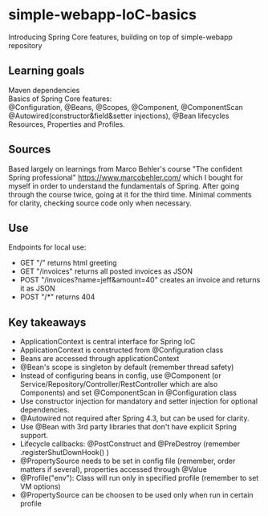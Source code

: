 # simple-webapp-IoC-basics
Introducing Spring Core features, building on top of simple-webapp repository

## Learning goals
Maven dependencies  
Basics of Spring Core features:  
@Configuration, @Beans, @Scopes, @Component, @ComponentScan  
@Autowired(constructor&field&setter injections), @Bean lifecycles  
Resources, Properties and Profiles.  

## Sources
Based largely on learnings from Marco Behler's course "The confident Spring professional" https://www.marcobehler.com/ which I bought for myself in order to understand the fundamentals of Spring. 
After going through the course twice, going at it for the third time. Minimal comments for clarity, checking source code only when necessary.

## Use
Endpoints for local use:
- GET "/" returns html greeting
- GET "/invoices" returns all posted invoices as JSON
- POST "/invoices?name=jeff&amount=40" creates an invoice and returns it as JSON
- POST "/*" returns 404

## Key takeaways
- ApplicationContext is central interface for Spring IoC
- ApplicationContext is constructed from @Configuration class
- Beans are accessed through applicationContext
- @Bean's scope is singleton by default (remember thread safety)
- Instead of configuring beans in config, use @Component (or Service/Repository/Controller/RestController which are also Components) and set @ComponentScan in @Configuration class
- Use constructor injection for mandatory and setter injection for optional dependencies.
- @Autowired not required after Spring 4.3, but can be used for clarity.
- Use @Bean with 3rd party libraries that don't have explicit Spring support.
- Lifecycle callbacks: @PostConstruct and @PreDestroy (remember .registerShutDownHook() )
- @PropertySource needs to be set in config file (remember, order matters if several), properties accessed through @Value
- @Profile("env"): Class will run only in specified profile (remember to set VM options)
- @PropertySource can be choosen to be used only when run in certain profile
